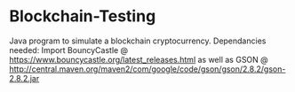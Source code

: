 # Blockchain-Testing
Java program to simulate a blockchain cryptocurrency.
Dependancies needed: Import BouncyCastle @ https://www.bouncycastle.org/latest_releases.html as well as GSON @ http://central.maven.org/maven2/com/google/code/gson/gson/2.8.2/gson-2.8.2.jar
